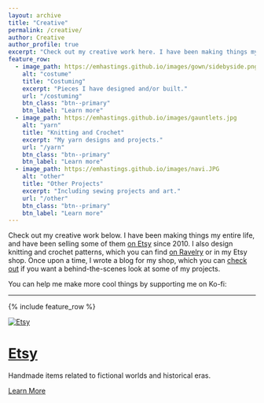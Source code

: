 ```yaml
---
layout: archive
title: "Creative"
permalink: /creative/
author: Creative
author_profile: true
excerpt: "Check out my creative work here. I have been making things my entire life, and have been selling some of them [on Etsy](https://realmsoflegend.etsy.com) since 2010. I also design knitting and crochet patterns, which you can find [on Ravelry](https://www.ravelry.com/designers/emily-hastings) or in my Etsy shop. Once upon a time, I wrote [a blog for my shop](http://realmsoflegend.blogspot.com/), which you can check out if you want a behind-the-scenes look at some of my projects."
feature_row:
  - image_path: https://emhastings.github.io/images/gown/sidebyside.png
    alt: "costume"
    title: "Costuming"
    excerpt: "Pieces I have designed and/or built."
    url: "/costuming"
    btn_class: "btn--primary"
    btn_label: "Learn more"
  - image_path: https://emhastings.github.io/images/gauntlets.jpg
    alt: "yarn"
    title: "Knitting and Crochet"
    excerpt: "My yarn designs and projects."
    url: "/yarn"
    btn_class: "btn--primary"
    btn_label: "Learn more"
  - image_path: https://emhastings.github.io/images/navi.JPG
    alt: "other"
    title: "Other Projects"
    excerpt: "Including sewing projects and art."
    url: "/other"
    btn_class: "btn--primary"
    btn_label: "Learn more"      
---
```


Check out my creative work below. I have been making things my entire life, and have been selling some of them [on Etsy](https://realmsoflegend.etsy.com) since 2010. I also design knitting and crochet patterns, which you can find [on Ravelry](https://www.ravelry.com/designers/emily-hastings) or in my Etsy shop. Once upon a time, I wrote a blog for my shop, which you can [check out](http://realmsoflegend.blogspot.com/) if you want a behind-the-scenes look at some of my projects.

You can help me make more cool things by supporting me on Ko-fi: <script type='text/javascript' src='https://ko-fi.com/widgets/widget_2.js'></script><script type='text/javascript'>kofiwidget2.init('Support Me on Ko-fi', '#6B8187', 'C0C1P0Z6');kofiwidget2.draw();</script>  

---

{% include feature_row %}

[![Etsy](https://emhastings.github.io/images/etsy.jpg)](https://realmsoflegend.etsy.com)
# [Etsy](https://realmsoflegend.etsy.com)
Handmade items related to fictional worlds and historical eras.
<p><a href="https://realmsoflegend.etsy.com" class="btn btn--primary"> Learn More </a></p>
